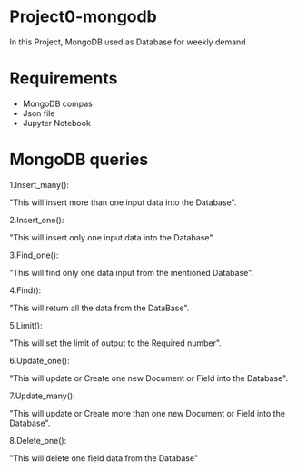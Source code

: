 # Project0-mongodb
In this Project, MongoDB used as Database for weekly demand 

# Requirements
* MongoDB compas
* Json file 
* Jupyter Notebook

# MongoDB queries
1.Insert_many():
  
"This will insert more than one input data into the Database".      
      
2.Insert_one():  
			
"This will insert only one input data into the Database".
            
3.Find_one():
  
"This will find only one data input from the mentioned Database".      
      
4.Find():
  
"This will return all the data from the DataBase".     
      
5.Limit():
  
"This will set the limit of output to the Required number".
	  
6.Update_one():
    
"This will update or Create one new Document or Field into the Database".

7.Update_many():
    
"This will update or Create more than one new Document or Field into the Database".
 
8.Delete_one():
   
"This will delete one field data from the Database"
  
  

